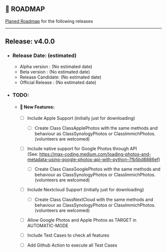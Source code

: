 ## 📅 ROADMAP
[Planed Roadmap](https://github.com/jaimetur/PhotoMigrator/blob/main/docs/ROADMAP.md) for the following releases

---

## **Release**: v4.0.0 

- ### Release Date: (estimated)
  - Alpha version    : (No estimated date)
  - Beta version     : (No estimated date)
  - Release Candidate: (No estimated date)
  - Official Release : (No estimated date)

- ### TODO:
  - #### 🌟 New Features:
    - [ ] Include Apple Support (initially just for downloading)
        - [ ] Create Class ClassApplePhotos with the same methods and behaviour as ClassSynologyPhotos or ClassImmichPhotos. (volunteers are welcomed)
    - [ ] Include native support for Google Photos through API  
      (See: https://max-coding.medium.com/loading-photos-and-metadata-using-google-photos-api-with-python-7fb5bd8886ef)
        - [ ] Create Class ClassGooglePhotos with the same methods and behaviour as ClassSynologyPhotos or ClassImmichPhotos. (volunteers are welcomed)
    - [ ] Include Nextcloud Support (initially just for downloading)
        - [ ] Create Class ClassNextCloud with the same methods and behaviour as ClassSynologyPhotos or ClassImmichPhotos. (volunteers are welcomed)
    - [ ] Allow Google Photos and Apple Photos as TARGET in AUTOMATIC-MODE
    - [ ] Include Test Cases to check all features
    - [ ] Add Github Action to execute all Test Cases

